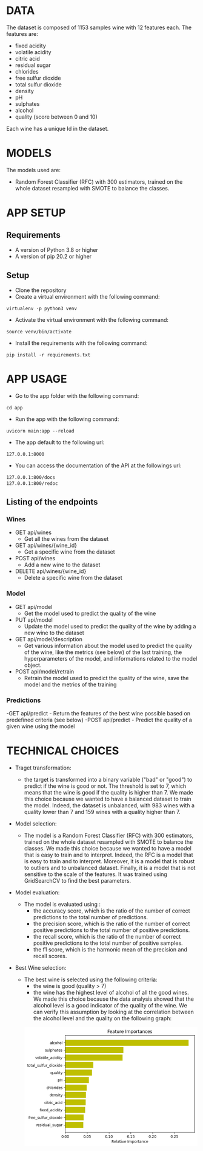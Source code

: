 # DATA
The dataset is composed of 1153 samples wine with 12 features each. The features are:
- fixed acidity
- volatile acidity
- citric acid
- residual sugar
- chlorides
- free sulfur dioxide
- total sulfur dioxide
- density
- pH
- sulphates
- alcohol
- quality (score between 0 and 10)

Each wine has a unique Id in the dataset.
# MODELS
The models used are:
- Random Forest Classifier (RFC) with 300 estimators, trained on the whole dataset resampled with SMOTE to balance the classes.


# APP SETUP
## Requirements
- A version of Python 3.8 or higher
- A version of pip 20.2 or higher

## Setup
- Clone the repository
- Create a virtual environment with the following command:
```
virtualenv -p python3 venv
```
- Activate the virtual environment with the following command:
```
source venv/bin/activate
```
- Install the requirements with the following command:
```
pip install -r requirements.txt
```

# APP USAGE
- Go to the app folder with the following command:
```
cd app
```
- Run the app with the following command:
```
uvicorn main:app --reload
```
- The app default to the following url:
```
127.0.0.1:8000
```
- You can access the documentation of the API at the followings url:
```
127.0.0.1:800/docs
127.0.0.1:800/redoc
```
## Listing of the endpoints
### Wines
- GET api/wines
    - Get all the wines from the dataset
- GET api/wines/{wine_id}
    - Get a specific wine from the dataset
- POST api/wines
    - Add a new wine to the dataset
- DELETE api/wines/{wine_id}
    - Delete a specific wine from the dataset

### Model
- GET api/model
    - Get the model used to predict the quality of the wine
- PUT api/model
    - Update the model used to predict the quality of the wine by adding a new wine to the dataset
- GET api/model/description
    - Get various information about the model used to predict the quality of the wine, like the metrics (see below) of the last training, the hyperparameters of the model, and informations related to the model object.
- POST api/model/retrain
    - Retrain the model used to predict the quality of the wine, save the model and the metrics of the training

### Predictions
-GET api/predict
    - Return the features of the best wine possible based on predefined criteria (see below)
-POST api/predict
    - Predict the quality of a given wine using the model



# TECHNICAL CHOICES
- Traget transformation: 
    - the target is transformed into a binary variable ("bad" or "good") to predict if the wine is good or not. The threshold is set to 7, which means that the wine is good if the quality is higher than 7.
    We made this choice because we wanted to have a balanced dataset to train the model. Indeed, the dataset is unbalanced, with 983 wines with a quality lower than 7 and 159 wines with a quality higher than 7.
   
- Model selection:
    - The model is a Random Forest Classifier (RFC) with 300 estimators, trained on the whole dataset resampled with SMOTE to balance the classes.
    We made this choice because we wanted to have a model that is easy to train and to interpret. Indeed, the RFC is a model that is easy to train and to interpret. Moreover, it is a model that is robust to outliers and to unbalanced dataset. Finally, it is a model that is not sensitive to the scale of the features. It was trained using GridSearchCV to find the best parameters.

- Model evaluation:
    - The model is evaluated using : 
        - the accuracy score, which is the ratio of the number of correct predictions to the total number of predictions.
        - the precision score, which is the ratio of the number of correct positive predictions to the total number of positive predictions.
        - the recall score, which is the ratio of the number of correct positive predictions to the total number of positive samples.
        - the f1 score, which is the harmonic mean of the precision and recall scores.

- Best Wine selection:
    - The best wine is selected using the following criteria:
        - the wine is good (quality > 7)
        - the wine has the highest level of alcohol of all the good wines. We made this choice because the data analysis showed that the alcohol level is a good indicator of the quality of the wine. We can verify this assumption by looking at the correlation between the alcohol level and the quality on the following graph:
        <p align="center" width="100%">
            <img src="app/datasource/importance.png">
        </p>
